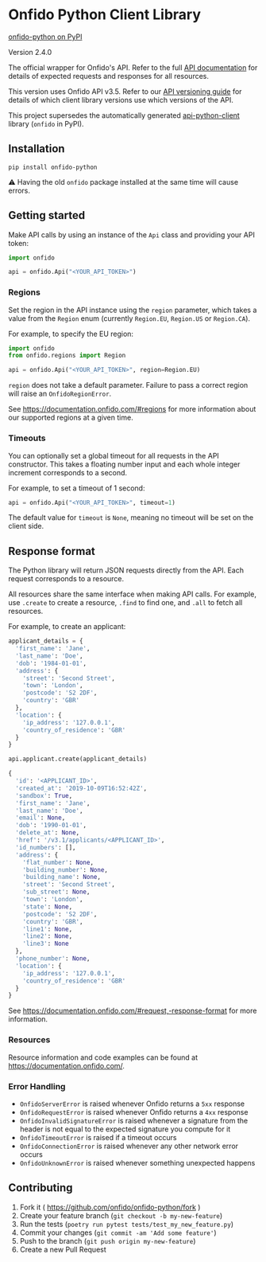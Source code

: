 # Onfido Python Client Library

[onfido-python on PyPI](https://pypi.org/project/onfido-python/)

Version 2.4.0

The official wrapper for Onfido's API. Refer to the full [API documentation](https://documentation.onfido.com) for details of expected requests and responses for all resources.

This version uses Onfido API v3.5. Refer to our [API versioning guide](https://developers.onfido.com/guide/api-versioning-policy#client-libraries) for details of which client library versions use which versions of the API.

This project supersedes the automatically generated [api-python-client](https://github.com/onfido/api-python-client) library (`onfido` in PyPI).

## Installation

`pip install onfido-python`

:warning: Having the old `onfido` package installed at the same time will cause errors.

## Getting started

Make API calls by using an instance of the `Api` class and providing your API
token:

```python
import onfido

api = onfido.Api("<YOUR_API_TOKEN>")
```

### Regions

Set the region in the API instance using the `region` parameter, which takes a value from the `Region` enum (currently `Region.EU`, `Region.US` or `Region.CA`).

For example, to specify the EU region:

```python
import onfido
from onfido.regions import Region

api = onfido.Api("<YOUR_API_TOKEN>", region=Region.EU)
```

`region` does not take a default parameter. Failure to pass a correct region will raise an `OnfidoRegionError`.

See https://documentation.onfido.com/#regions for more information about our supported regions at a given time.

### Timeouts

You can optionally set a global timeout for all requests in the API
constructor. This takes a floating number input and each whole integer
increment corresponds to a second. 

For example, to set a timeout of 1 second:

```python
api = onfido.Api("<YOUR_API_TOKEN>", timeout=1)
```

The default value for `timeout` is `None`, meaning no timeout will be set on
the client side.

## Response format

The Python library will return JSON requests directly from the API. Each request corresponds to a resource. 

All resources share the same interface when making API calls. For example, use `.create` to create a resource, `.find` to find one, and `.all` to fetch all resources. 

For example, to create an applicant:

```python
applicant_details = {
  'first_name': 'Jane',
  'last_name': 'Doe',
  'dob': '1984-01-01',
  'address': {
    'street': 'Second Street',
    'town': 'London',
    'postcode': 'S2 2DF',
    'country': 'GBR'
  },
  'location': {
    'ip_address': '127.0.0.1',
    'country_of_residence': 'GBR'
  }
}

api.applicant.create(applicant_details)
```

```python
{
  'id': '<APPLICANT_ID>',
  'created_at': '2019-10-09T16:52:42Z',
  'sandbox': True,
  'first_name': 'Jane',
  'last_name': 'Doe',
  'email': None,
  'dob': '1990-01-01',
  'delete_at': None,
  'href': '/v3.1/applicants/<APPLICANT_ID>',
  'id_numbers': [],
  'address': {
    'flat_number': None,
    'building_number': None,
    'building_name': None,
    'street': 'Second Street',
    'sub_street': None,
    'town': 'London',
    'state': None,
    'postcode': 'S2 2DF',
    'country': 'GBR',
    'line1': None,
    'line2': None,
    'line3': None
  },
  'phone_number': None,
  'location': {
    'ip_address': '127.0.0.1',
    'country_of_residence': 'GBR'
  }
}
```

See https://documentation.onfido.com/#request,-response-format for more
information.

### Resources

Resource information and code examples can be found at https://documentation.onfido.com/.

### Error Handling

- `OnfidoServerError` is raised whenever Onfido returns a `5xx` response
- `OnfidoRequestError` is raised whenever Onfido returns a `4xx` response
- `OnfidoInvalidSignatureError` is raised whenever a signature from the header is not equal to the expected signature you compute for it
- `OnfidoTimeoutError` is raised if a timeout occurs
- `OnfidoConnectionError` is raised whenever any other network error occurs
- `OnfidoUnknownError` is raised whenever something unexpected happens

## Contributing

1. Fork it ( https://github.com/onfido/onfido-python/fork )
2. Create your feature branch (`git checkout -b my-new-feature`)
3. Run the tests (`poetry run pytest tests/test_my_new_feature.py`)
4. Commit your changes (`git commit -am 'Add some feature'`)
5. Push to the branch (`git push origin my-new-feature`)
6. Create a new Pull Request
